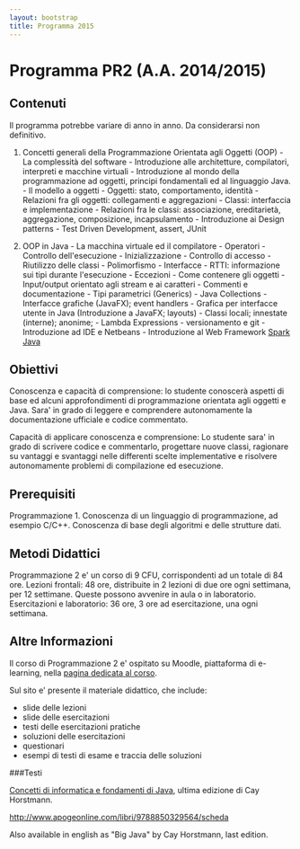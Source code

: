 ```yaml
---
layout: bootstrap
title: Programma 2015
---
```


Programma PR2 (A.A. 2014/2015)
======================================

Contenuti 
---------
Il programma potrebbe variare di anno in anno. Da considerarsi non definitivo. 

  1. Concetti generali della Programmazione Orientata agli Oggetti (OOP)
    - La complessità del software
    - Introduzione alle architetture, compilatori, interpreti e macchine virtuali
    - Introduzione al mondo della programmazione ad oggetti, principi fondamentali ed al linguaggio Java.
    - Il modello a oggetti
    - Oggetti: stato, comportamento, identità
    - Relazioni fra gli oggetti: collegamenti e aggregazioni
    - Classi: interfaccia e implementazione
    - Relazioni fra le classi: associazione, ereditarietà, aggregazione, composizione, incapsulamento
    - Introduzione ai Design patterns
    - Test Driven Development, assert, JUnit

  2. OOP in Java
    - La macchina virtuale ed il compilatore
    - Operatori
    - Controllo dell'esecuzione
    - Inizializzazione
    - Controllo di accesso
    - Riutilizzo delle classi
    - Polimorfismo
    - Interfacce
    - RTTI: informazione sui tipi durante l'esecuzione
    - Eccezioni
    - Come contenere gli oggetti
    - Input/output orientato agli stream e ai caratteri
    - Commenti e documentazione
    - Tipi parametrici (Generics)
    - Java Collections
    - Interfacce grafiche (JavaFX); event handlers
    - Grafica per interfacce utente in Java (Introduzione a JavaFX; layouts)
    - Classi locali; innestate (interne); anonime;
    - Lambda Expressions
    - versionamento e git
    - Introduzione ad IDE e Netbeans
    - Introduzione al Web Framework [Spark Java](http://sparkjava.com/)

Obiettivi
---------

Conoscenza e capacità di comprensione: 
lo studente conoscerà aspetti di base ed alcuni approfondimenti di programmazione orientata agli oggetti e Java.
Sara' in grado di leggere e comprendere autonomamente la documentazione ufficiale e codice commentato.

Capacità di applicare conoscenza e comprensione:
Lo studente sara' in grado di scrivere codice e commentarlo, progettare nuove classi, ragionare su vantaggi e svantaggi nelle differenti scelte implementative e risolvere autonomamente problemi di compilazione ed esecuzione.

Prerequisiti
---------

Programmazione 1. Conoscenza di un linguaggio di programmazione, ad esempio C/C++.
Conoscenza di base degli algoritmi e delle strutture dati.

Metodi Didattici
---------
Programmazione 2 e' un corso di 9 CFU, corrispondenti ad un totale di 84 ore. 
Lezioni frontali: 48 ore, distribuite in 2 lezioni di due ore ogni settimana, per 12 settimane. Queste possono avvenire in aula o in laboratorio.
Esercitazioni e laboratorio: 36 ore, 3 ore ad esercitazione, una ogni settimana.


Altre Informazioni
---------
Il corso di Programmazione 2 e' ospitato su Moodle, piattaforma di e-learning, nella [pagina dedicata al corso](http://moodle.unica.it/course/view.php?id=51).

Sul sito e' presente il materiale didattico, che include:

  - slide delle lezioni
  - slide delle esercitazioni
  - testi delle esercitazioni pratiche
  - soluzioni delle esercitazioni
  - questionari
  - esempi di testi di esame e traccia delle soluzioni

###Testi

[Concetti di informatica e fondamenti di Java](http://www.apogeonline.com/libri/9788850329564/scheda), ultima edizione di Cay Horstmann.

http://www.apogeonline.com/libri/9788850329564/scheda

Also available in english as "Big Java" by Cay Horstmann, last edition. 
